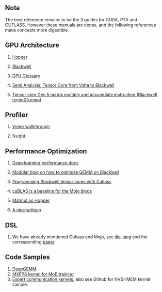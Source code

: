 ## Note

The best reference remains to be the 3 guides for CUDA, PTX and CUTLASS. However these manuals are dense, and the following 
references make concepts more digestible.

## GPU Architecture

1. [Hopper](https://developer.nvidia.com/blog/nvidia-hopper-architecture-in-depth/)

2. [Blackwell](https://developer.nvidia.com/blog/inside-nvidia-blackwell-ultra-the-chip-powering-the-ai-factory-era/)

3. [GPU Glossary](https://modal.com/gpu-glossary)

4. [Semi Analysis: Tensor Core from Volta to Blackwell](https://newsletter.semianalysis.com/p/nvidia-tensor-core-evolution-from-volta-to-blackwell)

5. [Tensor core Gen 5 matrix multiply and accumulate instruction (Blackwell tcgen05.mma)](https://docs.nvidia.com/cutlass/latest/media/docs/cpp/blackwell_functionality.html)

## Profiler

1. [Video walkthrough](https://www.youtube.com/watch?v=F_BazucyCMw)

2. [Nsight](https://docs.nvidia.com/nsight-compute/ProfilingGuide/index.html#memory-chart)


## Performance Optimization

1. [Deep learning performance docs](https://docs.nvidia.com/deeplearning/performance/dl-performance-fully-connected/index.html)

2. [Modular blog on how to optimize GEMM on Blackwell](https://www.modular.com/matrix-multiplication-on-blackwell)

3. [Programming Blackwell tensor cores with Cutlass](https://www.nvidia.com/en-us/on-demand/session/gtc25-s72720/)

4. [cuBLAS is a baseline for the Mojo blogs](https://docs.nvidia.com/cuda/cublas/)

5. [Matmul on Hopper](https://cudaforfun.substack.com/p/outperforming-cublas-on-h100-a-worklog)

6. [A nice writeup](https://siboehm.com/articles/22/CUDA-MMM)

## DSL

1. We have already mentioned Cutlass and Mojo, see [tile-lang](https://tilelang.com/tutorials/debug_tools_for_tilelang.html) and the corresponding [paper](https://arxiv.org/pdf/2504.17577)

## Code Samples 

1. [DeepGEMM](https://github.com/deepseek-ai/DeepGEMM)
2. [MXFP8 kernel for MoE training](https://cursor.com/blog/kernels)
3. [Expert communication kernels](https://research.perplexity.ai/articles/efficient-and-portable-mixture-of-experts-communication), also see Github for NVSHMEM kernel sample.
